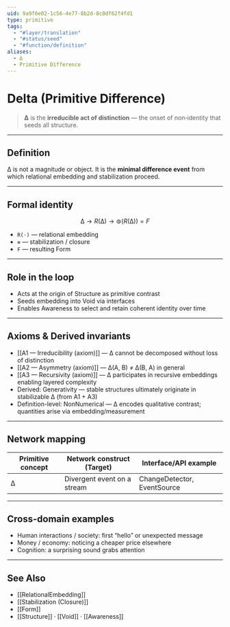 ```yaml
---
uid: 9a9f6e02-1c56-4e77-8b2d-8c0df62f4fd1
type: primitive
tags:
  - "#layer/translation"
  - "#status/seed"
  - "#function/definition"
aliases:
  - ∆
  - Primitive Difference
---
```


# Delta (Primitive Difference)

> **∆** is the **irreducible act of distinction** — the onset of non‑identity that seeds all structure.

---

## Definition

∆ is not a magnitude or object. It is the **minimal difference event** from which relational embedding and stabilization proceed.

---

## Formal identity

$$
∆ \to R(∆) \to ⊚(R(∆)) = F
$$

- `R(·)` — relational embedding
- `⊚` — stabilization / closure
- `F` — resulting Form

---

## Role in the loop

- Acts at the origin of Structure as primitive contrast
- Seeds embedding into Void via interfaces
- Enables Awareness to select and retain coherent identity over time

---

## Axioms & Derived invariants

- [[A1 — Irreducibility (axiom)]] — ∆ cannot be decomposed without loss of distinction
- [[A2 — Asymmetry (axiom)]] — ∆(A, B) ≠ ∆(B, A) in general
- [[A3 — Recursivity (axiom)]] — ∆ participates in recursive embeddings enabling layered complexity
- Derived: Generativity — stable structures ultimately originate in stabilizable ∆ (from A1 + A3)
- Definition-level: NonNumerical — ∆ encodes qualitative contrast; quantities arise via embedding/measurement

---

## Network mapping

| Primitive concept | Network construct (Target) | Interface/API example |
|-------------------|----------------------------|-----------------------|
| ∆                 | Divergent event on a stream | ChangeDetector, EventSource |

---

## Cross-domain examples

- Human interactions / society: first “hello” or unexpected message
- Money / economy: noticing a cheaper price elsewhere
- Cognition: a surprising sound grabs attention

---

## See Also

- [[RelationalEmbedding]]
- [[Stabilization (Closure)]]
- [[Form]]
- [[Structure]] · [[Void]] · [[Awareness]]
